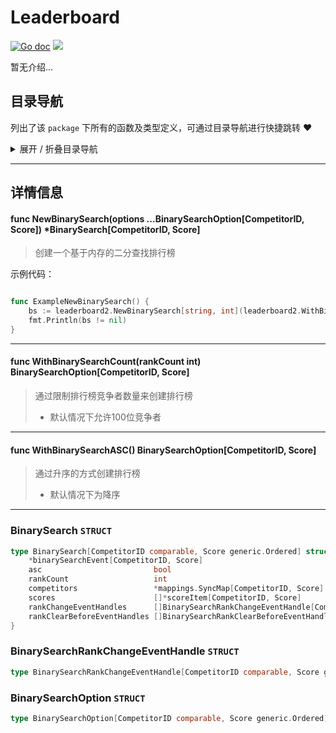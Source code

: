 # Leaderboard

[![Go doc](https://img.shields.io/badge/go.dev-reference-brightgreen?logo=go&logoColor=white&style=flat)](https://pkg.go.dev/github.com/kercylan98/minotaur)
![](https://img.shields.io/badge/Email-kercylan@gmail.com-green.svg?style=flat)

暂无介绍...


## 目录导航
列出了该 `package` 下所有的函数及类型定义，可通过目录导航进行快捷跳转 ❤️
<details>
<summary>展开 / 折叠目录导航</summary>


> 包级函数定义

|函数名称|描述
|:--|:--
|[NewBinarySearch](#NewBinarySearch)|创建一个基于内存的二分查找排行榜
|[WithBinarySearchCount](#WithBinarySearchCount)|通过限制排行榜竞争者数量来创建排行榜
|[WithBinarySearchASC](#WithBinarySearchASC)|通过升序的方式创建排行榜


> 类型定义

|类型|名称|描述
|:--|:--|:--
|`STRUCT`|[BinarySearch](#binarysearch)|暂无描述...
|`STRUCT`|[BinarySearchRankChangeEventHandle](#binarysearchrankchangeeventhandle)|暂无描述...
|`STRUCT`|[BinarySearchOption](#binarysearchoption)|暂无描述...

</details>


***
## 详情信息
#### func NewBinarySearch(options ...BinarySearchOption[CompetitorID, Score])  *BinarySearch[CompetitorID, Score]
<span id="NewBinarySearch"></span>
> 创建一个基于内存的二分查找排行榜

示例代码：
```go

func ExampleNewBinarySearch() {
	bs := leaderboard2.NewBinarySearch[string, int](leaderboard2.WithBinarySearchCount[string, int](10))
	fmt.Println(bs != nil)
}

```

***
#### func WithBinarySearchCount(rankCount int)  BinarySearchOption[CompetitorID, Score]
<span id="WithBinarySearchCount"></span>
> 通过限制排行榜竞争者数量来创建排行榜
>   - 默认情况下允许100位竞争者

***
#### func WithBinarySearchASC()  BinarySearchOption[CompetitorID, Score]
<span id="WithBinarySearchASC"></span>
> 通过升序的方式创建排行榜
>   - 默认情况下为降序

***
### BinarySearch `STRUCT`

```go
type BinarySearch[CompetitorID comparable, Score generic.Ordered] struct {
	*binarySearchEvent[CompetitorID, Score]
	asc                         bool
	rankCount                   int
	competitors                 *mappings.SyncMap[CompetitorID, Score]
	scores                      []*scoreItem[CompetitorID, Score]
	rankChangeEventHandles      []BinarySearchRankChangeEventHandle[CompetitorID, Score]
	rankClearBeforeEventHandles []BinarySearchRankClearBeforeEventHandle[CompetitorID, Score]
}
```
### BinarySearchRankChangeEventHandle `STRUCT`

```go
type BinarySearchRankChangeEventHandle[CompetitorID comparable, Score generic.Ordered] func(leaderboard *BinarySearch[CompetitorID, Score], competitorId CompetitorID, oldRank int, oldScore Score)
```
### BinarySearchOption `STRUCT`

```go
type BinarySearchOption[CompetitorID comparable, Score generic.Ordered] func(list *BinarySearch[CompetitorID, Score])
```

